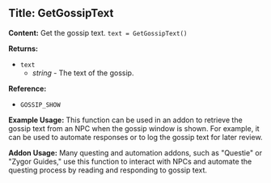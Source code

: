 ## Title: GetGossipText

**Content:**
Get the gossip text.
`text = GetGossipText()`

**Returns:**
- `text`
  - *string* - The text of the gossip.

**Reference:**
- `GOSSIP_SHOW`

**Example Usage:**
This function can be used in an addon to retrieve the gossip text from an NPC when the gossip window is shown. For example, it can be used to automate responses or to log the gossip text for later review.

**Addon Usage:**
Many questing and automation addons, such as "Questie" or "Zygor Guides," use this function to interact with NPCs and automate the questing process by reading and responding to gossip text.